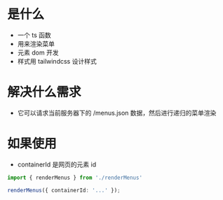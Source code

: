 # 是什么

- 一个 ts 函数
- 用来渲染菜单
- 元素 dom 开发
- 样式用 tailwindcss 设计样式

# 解决什么需求

- 它可以请求当前服务器下的 /menus.json 数据，然后进行递归的菜单渲染

# 如果使用

- containerId 是网页的元素 id

```ts
import { renderMenus } from './renderMenus'

renderMenus({ containerId: '...' });
```